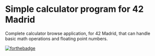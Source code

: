 # Simple calculator program for 42 Madrid

Complete calculator browse application, for 42 Madrid, that can handle basic math operations and floating point numbers.

[![forthebadge](https://forthebadge.com/images/badges/made-with-javascript.svg)](https://forthebadge.com)